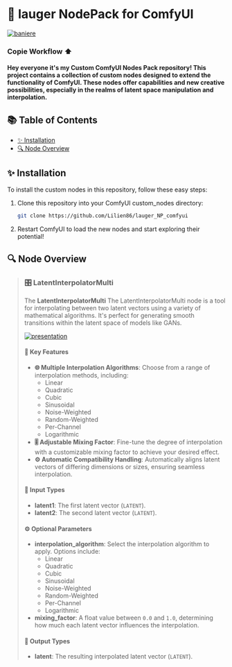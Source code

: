 # 🎨 lauger NodePack for ComfyUI

[![baniere](https://github.com/user-attachments/assets/c84f68f1-3cbb-4d59-9677-0a4a67ec3d67)](https://github.com/user-attachments/files/16829155/latent_interpolator_with_ksampler.json)
### Copie Workflow ⬆️
#### Hey everyone it's my Custom ComfyUI Nodes Pack repository! This project contains a collection of custom nodes designed to extend the functionality of ComfyUI. These nodes offer capabilities and new creative possibilities, especially in the realms of latent space manipulation and interpolation.


## 📚 Table of Contents

- [✨ Installation](#-installation)
- [🔍 Node Overview](#-node-overview)

## ✨ Installation

To install the custom nodes in this repository, follow these easy steps:

1. Clone this repository into your ComfyUI custom_nodes directory:
    ```bash
    git clone https://github.com/Lilien86/lauger_NP_comfyui
    ```
2. Restart ComfyUI to load the new nodes and start exploring their potential!

## 🔍 Node Overview

> ### 🎛️ LatentInterpolatorMulti
>
>
> The **LatentInterpolatorMulti** The LatentInterpolatorMulti node is a  tool for interpolating between two latent vectors using a variety of mathematical algorithms. It's perfect for generating smooth transitions within the latent space of models like GANs.
>
>[![presentation](https://github.com/user-attachments/assets/7fe183cb-5e9e-48d0-9024-1f2514ae6603)](https://github.com/user-attachments/files/16829155/latent_interpolator_with_ksampler.json)
> #### 🌟 Key Features
>
> - **🌐 Multiple Interpolation Algorithms**: Choose from a range of interpolation methods, including:
>   - Linear
>   - Quadratic
>   - Cubic
>   - Sinusoidal
>   - Noise-Weighted
>   - Random-Weighted
>   - Per-Channel
>   - Logarithmic
> - **🎚️ Adjustable Mixing Factor**: Fine-tune the degree of interpolation with a customizable mixing factor to achieve your desired effect.
> - **⚙️ Automatic Compatibility Handling**: Automatically aligns latent vectors of differing dimensions or sizes, ensuring seamless interpolation.
>
> #### 🧩 Input Types
>
> - **latent1**: The first latent vector (`LATENT`).
> - **latent2**: The second latent vector (`LATENT`).
>
> #### ⚙️ Optional Parameters
>
> - **interpolation_algorithm**: Select the interpolation algorithm to apply. Options include:
>   - Linear
>   - Quadratic
>   - Cubic
>   - Sinusoidal
>   - Noise-Weighted
>   - Random-Weighted
>   - Per-Channel
>   - Logarithmic
> - **mixing_factor**: A float value between `0.0` and `1.0`, determining how much each latent vector influences the interpolation.
>
> #### 🎯 Output Types
>
> - **latent**: The resulting interpolated latent vector (`LATENT`).
